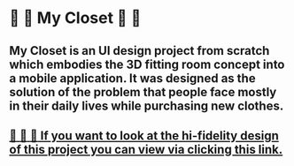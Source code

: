 # :crystal_ball: :crystal_ball: My Closet :crystal_ball: :crystal_ball:

## My Closet is an UI design project from scratch which embodies the 3D fitting room concept into a mobile application. It was designed as the solution of the problem that people face mostly in their daily lives while purchasing new clothes.

## [ :dress: :shoe: :necktie: If you want to look at the hi-fidelity design of this project you can view via clicking this link.](https://www.figma.com/proto/sbLJ2ZmKjAleEwcN29mRrL/Hi-Fidelity?node-id=0%3A1&scaling=min-zoom&starting-point-node-id=2%3A2)
